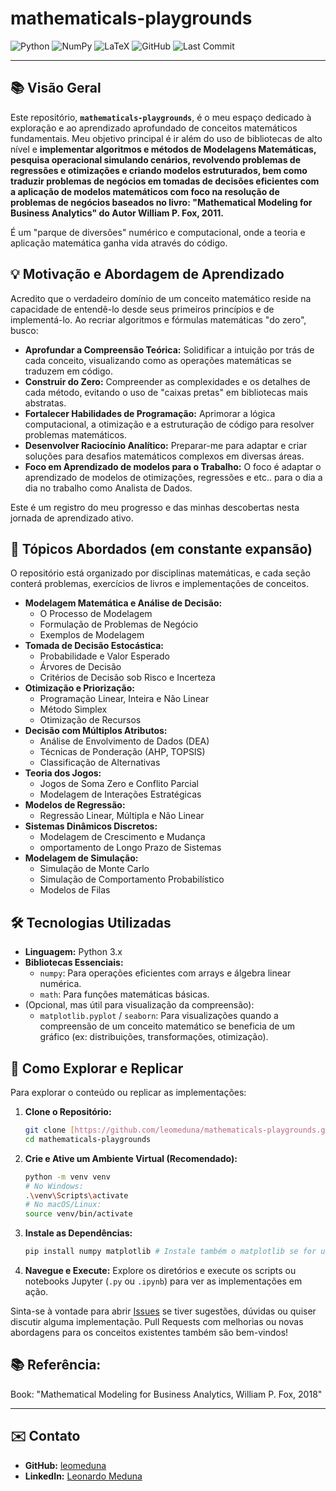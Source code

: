 # mathematicals-playgrounds

![Python](https://img.shields.io/badge/Python-3776AB?style=for-the-badge&logo=python&logoColor=white)
![NumPy](https://img.shields.io/badge/NumPy-013243?style=for-the-badge&logo=numpy&logoColor=white)
![LaTeX](https://img.shields.io/badge/LaTeX-47A142?style=for-the-badge&logo=latex&logoColor=white)
![GitHub](https://img.shields.io/badge/GitHub-100000?style=for-the-badge&logo=github&logoColor=white)
![Last Commit](https://img.shields.io/github/last-commit/leomeduna/mathematicals-playgrounds?style=for-the-badge&label=Última%20Atualização)

---

## 📚 Visão Geral

Este repositório, **`mathematicals-playgrounds`**, é o meu espaço dedicado à exploração e ao aprendizado aprofundado de conceitos matemáticos fundamentais. Meu objetivo principal é ir além do uso de bibliotecas de alto nível e **implementar algoritmos e métodos de Modelagens Matemáticas, pesquisa operacional simulando cenários, revolvendo problemas de regressões e otimizações e criando modelos estruturados, bem como traduzir problemas de negócios em tomadas de decisões eficientes com a aplicação de modelos matemáticos com foco na resolução de problemas de negócios baseados no livro: "Mathematical Modeling for Business Analytics" do Autor William P. Fox, 2011.**

É um "parque de diversões" numérico e computacional, onde a teoria e aplicação matemática ganha vida através do código.

## 💡 Motivação e Abordagem de Aprendizado

Acredito que o verdadeiro domínio de um conceito matemático reside na capacidade de entendê-lo desde seus primeiros princípios e de implementá-lo. Ao recriar algoritmos e fórmulas matemáticas "do zero", busco:

* **Aprofundar a Compreensão Teórica:** Solidificar a intuição por trás de cada conceito, visualizando como as operações matemáticas se traduzem em código.
* **Construir do Zero:** Compreender as complexidades e os detalhes de cada método, evitando o uso de "caixas pretas" em bibliotecas mais abstratas.
* **Fortalecer Habilidades de Programação:** Aprimorar a lógica computacional, a otimização e a estruturação de código para resolver problemas matemáticos.
* **Desenvolver Raciocínio Analítico:** Preparar-me para adaptar e criar soluções para desafios matemáticos complexos em diversas áreas.
* **Foco em Aprendizado de modelos para o Trabalho:** O foco é adaptar o aprendizado de modelos de otimizações, regressões e etc.. para o dia a dia no trabalho como Analista de Dados.

Este é um registro do meu progresso e das minhas descobertas nesta jornada de aprendizado ativo.

## 🧮 Tópicos Abordados (em constante expansão)

O repositório está organizado por disciplinas matemáticas, e cada seção conterá problemas, exercícios de livros e implementações de conceitos.

* **Modelagem Matemática e Análise de Decisão:**
    * O Processo de Modelagem
    * Formulação de Problemas de Negócio
    * Exemplos de Modelagem
* **Tomada de Decisão Estocástica:**
    * Probabilidade e Valor Esperado
    * Árvores de Decisão
    * Critérios de Decisão sob Risco e Incerteza
* **Otimização e Priorização:**
    * Programação Linear, Inteira e Não Linear
    * Método Simplex
    * Otimização de Recursos
* **Decisão com Múltiplos Atributos:**
    * Análise de Envolvimento de Dados (DEA)
    * Técnicas de Ponderação (AHP, TOPSIS)
    * Classificação de Alternativas
* **Teoria dos Jogos:**
    * Jogos de Soma Zero e Conflito Parcial
    * Modelagem de Interações Estratégicas
* **Modelos de Regressão:**
    * Regressão Linear, Múltipla e Não Linear
* **Sistemas Dinâmicos Discretos:**
    * Modelagem de Crescimento e Mudança
    * omportamento de Longo Prazo de Sistemas
* **Modelagem de Simulação:**
    * Simulação de Monte Carlo
    * Simulação de Comportamento Probabilístico
    * Modelos de Filas


## 🛠️ Tecnologias Utilizadas

* **Linguagem:** Python 3.x
* **Bibliotecas Essenciais:**
    * `numpy`: Para operações eficientes com arrays e álgebra linear numérica.
    * `math`: Para funções matemáticas básicas.
* (Opcional, mas útil para visualização da compreensão):
    * `matplotlib.pyplot` / `seaborn`: Para visualizações quando a compreensão de um conceito matemático se beneficia de um gráfico (ex: distribuições, transformações, otimização).

## 🚀 Como Explorar e Replicar

Para explorar o conteúdo ou replicar as implementações:

1.  **Clone o Repositório:**
    ```bash
    git clone [https://github.com/leomeduna/mathematicals-playgrounds.git](https://github.com/leomeduna/mathematicals-playgrounds.git)    
    cd mathematicals-playgrounds
    ```
2.  **Crie e Ative um Ambiente Virtual (Recomendado):**
    ```bash
    python -m venv venv
    # No Windows:
    .\venv\Scripts\activate
    # No macOS/Linux:
    source venv/bin/activate
    ```
3.  **Instale as Dependências:**
    ```bash
    pip install numpy matplotlib # Instale também o matplotlib se for usar para visualizações
    ```
4.  **Navegue e Execute:** Explore os diretórios e execute os scripts ou notebooks Jupyter (`.py` ou `.ipynb`) para ver as implementações em ação.

Sinta-se à vontade para abrir [Issues](https://github.com/leomeduna/mathematicals-playgrounds/issues) se tiver sugestões, dúvidas ou quiser discutir alguma implementação. Pull Requests com melhorias ou novas abordagens para os conceitos existentes também são bem-vindos!

## 📚 Referência:

Book: "Mathematical Modeling for Business Analytics, William P. Fox, 2018"


---

## ✉️ Contato

* **GitHub:** [leomeduna](https://github.com/leomeduna)
* **LinkedIn:** [Leonardo Meduna](https://www.linkedin.com/in/leonardo-meduna)
